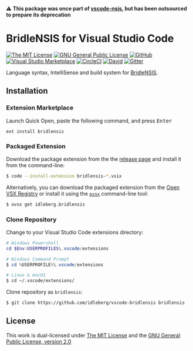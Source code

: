 ⚠️ **This package was once part of [vscode-nsis](https://github.com/idleberg/vscode-nsis), but has been outsourced to prepare its deprecation**

# BridleNSIS for Visual Studio Code

[![The MIT License](https://flat.badgen.net/badge/license/MIT/orange)](http://opensource.org/licenses/MIT)
[![GNU General Public License](https://flat.badgen.net/badge/license/GPL%20v2/orange)](http://www.gnu.org/licenses/gpl-2.0.html)
[![GitHub](https://flat.badgen.net/github/release/idleberg/vscode-bridlensis)](https://github.com/idleberg/vscode-bridlensis/releases)
[![Visual Studio Marketplace](https://vsmarketplacebadge.apphb.com/installs-short/idleberg.bridlensis.svg?style=flat-square)](https://marketplace.visualstudio.com/items?itemName=idleberg.bridlensis)
[![CircleCI](https://flat.badgen.net/circleci/github/idleberg/vscode-bridlensis)](https://circleci.com/gh/idleberg/vscode-bridlensis)
[![David](https://flat.badgen.net/david/dep/idleberg/vscode-bridlensis)](https://david-dm.org/idleberg/vscode-bridlensis)
[![Gitter](https://flat.badgen.net/badge/chat/on%20gitter/ff69b4)](https://gitter.im/NSIS-Dev/vscode)

Language syntax, IntelliSense and build system for [BridleNSIS](https://github.com/henrikor2/bridlensis).

## Installation

### Extension Marketplace

Launch Quick Open, paste the following command, and press <kbd>Enter</kbd>

`ext install bridlensis`

### Packaged Extension

Download the package extension from the the [release page](https://github.com/idleberg/vscode-bridlensis/releases) and install it from the command-line:

```bash
$ code --install-extension bridlensis-*.vsix
```

Alternatively, you can download the packaged extension from the [Open VSX Registry](https://open-vsx.org/) or install it using the [`ovsx`](https://www.npmjs.com/package/ovsx) command-line tool:

```bash
$ ovsx get idleberg.bridlensis
```

### Clone Repository

Change to your Visual Studio Code extensions directory:

```powershell
# Windows Powershell
cd $Env:USERPROFILES\.vscode/extensions

# Windows Command Prompt
$ cd %USERPROFILE%\.vscode/extensions
```

```bash
# Linux & macOS
$ cd ~/.vscode/extensions/
```

Clone repository as `bridlensis`:

```bash
$ git clone https://github.com/idleberg/vscode-bridlensis bridlensis
```

## License

This work is dual-licensed under [The MIT License](https://opensource.org/licenses/MIT) and the [GNU General Public License, version 2.0](https://opensource.org/licenses/GPL-2.0)
